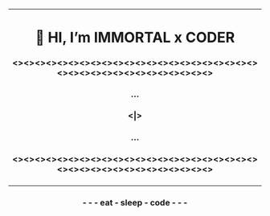 
<hr>
<h1 align=center>👋 HI, I’m IMMORTAL x CODER</h1>
<h3 align=center><><><><><><><><><><><><><><><><><><><><><><><><><><><><><><><><><><><><><h3>
<h3 align=center>...<h3>
<h3 align=center><|><h3>
<h3 align=center>...<h3>
<h3 align=center><><><><><><><><><><><><><><><><><><><><><><><><><><><><><><><><><><><><><h3>
<hr>
<h3 align=center> - - - eat - sleep - code - - - <h3>
